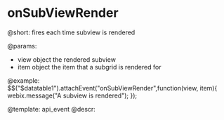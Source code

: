 onSubViewRender
=============


@short:
	fires each time subview is rendered

@params:
- view			object			the rendered subview
- item			object			the item that a subgrid is rendered for

@example:
$$("$datatable1").attachEvent("onSubViewRender",function(view, item){
	webix.message("A subview is rendered");
});

@template:	api_event
@descr:
